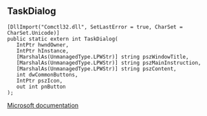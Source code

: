 ## TaskDialog

```
[DllImport("Comctl32.dll", SetLastError = true, CharSet = CharSet.Unicode)]
public static extern int TaskDialog(
   IntPtr hwndOwner,
   IntPtr hInstance,
   [MarshalAs(UnmanagedType.LPWStr)] string pszWindowTitle,
   [MarshalAs(UnmanagedType.LPWStr)] string pszMainInstruction,
   [MarshalAs(UnmanagedType.LPWStr)] string pszContent,
   int dwCommonButtons,
   IntPtr pszIcon,
   out int pnButton
);
```

[Microsoft documentation](https://docs.microsoft.com/en-us/windows/win32/api/commctrl/nf-commctrl-taskdialog)
